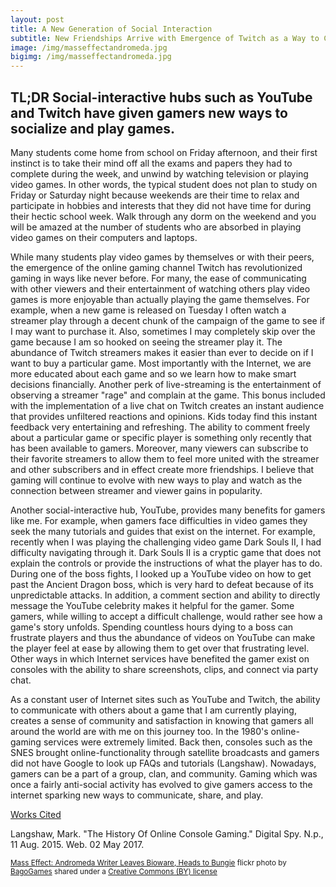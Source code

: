```yaml
---
layout: post
title: A New Generation of Social Interaction
subtitle: New Friendships Arrive with Emergence of Twitch as a Way to Chat and Interact with Streamers and Viewers
image: /img/masseffectandromeda.jpg
bigimg: /img/masseffectandromeda.jpg
---
```

## TL;DR Social-interactive hubs such as YouTube and Twitch have given gamers new ways to socialize and play games.

Many students come home from school on Friday afternoon, and their first instinct is to take their mind off all the exams and papers they had to complete during the week, and unwind by watching television or playing video games. In other words, the typical student does not plan to study on Friday or Saturday night because weekends are their time to relax and participate in hobbies and interests that they did not have time for during their hectic school week. Walk through any dorm on the weekend and you will be amazed at the number of students who are absorbed in playing video games on their computers and laptops.

While many students play video games by themselves or with their peers, the emergence of the online gaming channel Twitch has revolutionized gaming in ways like never before. For many, the ease of communicating with other viewers and their entertainment of watching others play video games is more enjoyable than actually playing the game themselves. For example, when a new game is released on Tuesday I often watch a streamer play through a decent chunk of the campaign of the game to see if I may want to purchase it. Also, sometimes I may completely skip over the game because I am so hooked on seeing the streamer play it. The abundance of Twitch streamers makes it easier than ever to decide on if I want to buy a particular game. Most importantly with the Internet, we are more educated about each game and so we learn how to make smart decisions financially. Another perk of live-streaming is the entertainment of observing a streamer "rage" and complain at the game. This bonus included with the implementation of a live chat on Twitch creates an instant audience that provides unfiltered reactions and opinions. Kids today find this instant feedback very entertaining and refreshing. The ability to comment freely about a particular game or specific player is something only recently that has been available to gamers. Moreover, many viewers can subscribe to their favorite streamers to allow them to feel more united with the streamer and other subscribers and in effect create more friendships. I believe that gaming will continue to evolve with new ways to play and watch as the connection between streamer and viewer gains in popularity.

Another social-interactive hub, YouTube, provides many benefits for gamers like me. For example, when gamers face difficulties in video games they seek the many tutorials and guides that exist on the internet. For example, recently when I was playing the challenging video game Dark Souls II, I had difficulty navigating through it. Dark Souls II is a cryptic game that does not explain the controls or provide the instructions of what the player has to do. During one of the boss fights, I looked up a YouTube video on how to get past the Ancient Dragon boss, which is very hard to defeat because of its unpredictable attacks. In addition, a comment section and ability to directly message the YouTube celebrity makes it helpful for the gamer. Some gamers, while willing to accept a difficult challenge, would rather see how a game's story unfolds. Spending countless hours dying to a boss can frustrate players and thus the abundance of videos on YouTube can make the player feel at ease by allowing them to get over that frustrating level. Other ways in which Internet services have benefited the gamer exist on consoles with the ability to share screenshots, clips, and connect via party chat.


As a constant user of Internet sites such as YouTube and Twitch, the ability to communicate with others about a game that I am currently playing, creates a sense of community and satisfaction in knowing that gamers all around the world are with me on this journey too. In the 1980's online-gaming services were extremely limited. Back then, consoles such as the SNES brought online-functionality through satellite broadcasts and gamers did not have Google to look up FAQs and tutorials (Langshaw). Nowadays, gamers can be a part of a group, clan, and community. Gaming which was once a fairly anti-social activity has evolved to give gamers access to the internet sparking new ways to communicate, share, and play.

<u>Works Cited</u>

Langshaw, Mark. "The History Of Online Console Gaming." Digital Spy. N.p., 11 Aug. 2015. Web. 02 May 2017.


<small> <a title="Mass Effect: Andromeda Writer Leaves Bioware, Heads to Bungie" href="https://flickr.com/photos/bagogames/24703752579">Mass Effect: Andromeda Writer Leaves Bioware, Heads to Bungie</a> flickr photo by <a href="https://flickr.com/people/bagogames">BagoGames</a> shared under a <a href="https://creativecommons.org/licenses/by/2.0/">Creative Commons (BY) license</a>
